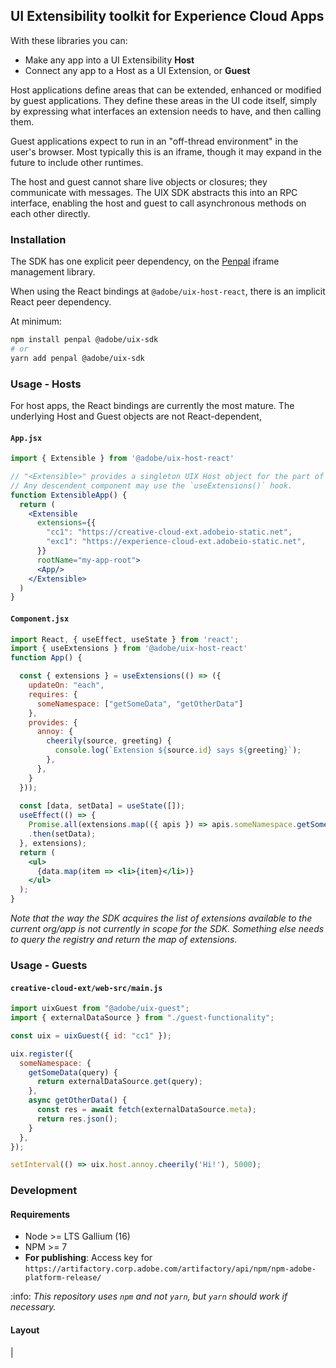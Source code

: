 ## UI Extensibility toolkit for Experience Cloud Apps

With these libraries you can:

- Make any app into a UI Extensibility **Host**
- Connect any app to a Host as a UI Extension, or **Guest**

Host applications define areas that can be extended, enhanced or modified by guest applications. They define these areas in the UI code itself, simply by expressing what interfaces an extension needs to have, and then calling them.

Guest applications expect to run in an "off-thread environment" in the user's browser. Most typically this is an iframe, though it may expand in the future to include other runtimes.

The host and guest cannot share live objects or closures; they communicate with messages. The UIX SDK abstracts this into an RPC interface, enabling the host and guest to call asynchronous methods on each other directly.

### Installation

The SDK has one explicit peer dependency, on the [Penpal](https://www.npmjs.com/package/penpal) iframe management library.

When using the React bindings at `@adobe/uix-host-react`, there is an implicit React peer dependency.

At minimum: 

```sh
npm install penpal @adobe/uix-sdk
# or
yarn add penpal @adobe/uix-sdk
```

### Usage - Hosts

For host apps, the React bindings are currently the most mature. The underlying Host and Guest objects are not React-dependent,

#### `App.jsx`
```jsx
import { Extensible } from '@adobe/uix-host-react'

// "<Extensible>" provides a singleton UIX Host object for the part of the React app it contains.
// Any descendent component may use the `useExtensions()` hook.
function ExtensibleApp() {
  return (
    <Extensible
      extensions={{
        "cc1": "https://creative-cloud-ext.adobeio-static.net",
        "exc1": "https://experience-cloud-ext.adobeio-static.net",
      }}
      rootName="my-app-root">
      <App/>
    </Extensible>
  )
}
```

#### `Component.jsx`
```jsx
import React, { useEffect, useState } from 'react';
import { useExtensions } from '@adobe/uix-host-react'
function App() {

  const { extensions } = useExtensions(() => ({
    updateOn: "each",
    requires: {
      someNamespace: ["getSomeData", "getOtherData"]
    },
    provides: {
      annoy: {
        cheerily(source, greeting) {
          console.log(`Extension ${source.id} says ${greeting}`);
        },
      },
    }
  }));
  
  const [data, setData] = useState([]);
  useEffect(() => {
    Promise.all(extensions.map(({ apis }) => apis.someNamespace.getSomeData("query")))
    .then(setData);
  }, extensions);
  return (
    <ul>
      {data.map(item => <li>{item}</li>)}
    </ul>
  );
}
```

_Note that the way the SDK acquires the list of extensions available to the current org/app is not currently in scope for the SDK. Something else needs to query the registry and return the map of extensions._

### Usage - Guests

#### `creative-cloud-ext/web-src/main.js`
```js
import uixGuest from "@adobe/uix-guest";
import { externalDataSource } from "./guest-functionality";

const uix = uixGuest({ id: "cc1" });

uix.register({
  someNamespace: {
    getSomeData(query) {
      return externalDataSource.get(query);
    },
    async getOtherData() {
      const res = await fetch(externalDataSource.meta);
      return res.json();
    }
  },
});

setInterval(() => uix.host.annoy.cheerily('Hi!'), 5000);

```

### Development

#### Requirements

- Node >= LTS Gallium (16)
- NPM >= 7
- **For publishing**: Access key for `https://artifactory.corp.adobe.com/artifactory/api/npm/npm-adobe-platform-release/`

:info: _This repository uses `npm` and not `yarn`, but `yarn` should work if necessary._

#### Layout

| 
